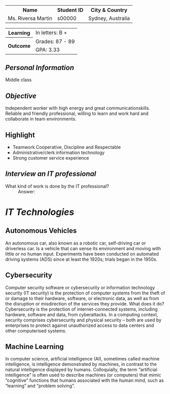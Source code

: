 <!DOCTYPE html>
<html>
<head>
 </head>
<style>
</style> 
</head>
<body>
<table id="t01">
  <tr>
    <th>Name</th>
    <th>Student ID</th> 
    <th>City & Country</th>
  </tr>
  <tr>
    <td>Ms. Riversa Martin</td>
    <td>s00000</td>
    <td>Sydney, Australia</td>  
</tr>
</table>
<table style="width:100%">
  <tr>
    <th>Learning</th>
    <td>In letters: B +</td>
  </tr>
  <tr>
    <th rowspan="2">Outcome</th>
    <td>Grades: 87 - 89</td>
  </tr>
  <tr>
    <td>GPA: 3.33</td>
  </tr>
  </table>
<h2><i>Personal Information</i></h2>
  <p>Middle class</p>
<h2><i>Objective</i></h2>
  <p>Independent worker with high energy and great<span class="note"> communication</span>skills. Reliable and friendly professional, willing to learn and work hard and collaborate in team environments.</p>
<h2>Highlight</h2>
<ul id style="list-style-type:square;">
  <li>Teamwork Cooperative, Discipline and Respectable</li>
  <li>Administrative/clerk information technology</li>
  <li>Strong customer service experience</li>
</ul>
<h2><i>Interview an IT professional</i></h2>
<dl>
  <dt>What kind of work is done by the IT professional?</dt>
  <dd>Answer:</dd>
</dl>  
<!-- A unique element -->
<h1 id="myHeader"><i>IT Technologies</i></h1>

<!-- Multiple similar elements -->
<h2 class="city">Autonomous Vehicles</h2>
<p>An autonomous car, also known as a robotic car, self-driving car or driverless car. Is a vehicle that can sense its environment and moving with little or no human input. Experiments have been conducted on automated driving systems (ADS) since at least the 1920s; trials began in the 1950s.</p> 

<h2 class="city">Cybersecurity</h2>
<p>Computer security software or cybersecurity or information technology security (IT security) is the protection of computer systems from the theft of or damage to their hardware, software, or electronic data, as well as from the disruption or misdirection of the services they provide. What does it do? Cybersecurity is the protection of internet-connected systems, including hardware, software and data, from cyberattacks. In a computing context, security comprises cybersecurity and physical security – both are used by enterprises to protect against unauthorized access to data centers and other computerised systems.</p>

<h2 class="city">Machine Learning</h2>
<p>In computer science, artificial intelligence (AI), sometimes called machine intelligence, is intelligence demonstrated by machines, in contrast to the natural intelligence displayed by humans. Colloquially, the term “artificial intelligence” is often used to describe machines (or computers) that mimic “cognitive” functions that humans associated with the human mind, such as “learning” and “problem solving”.</p>
  
</body> 
</html>
